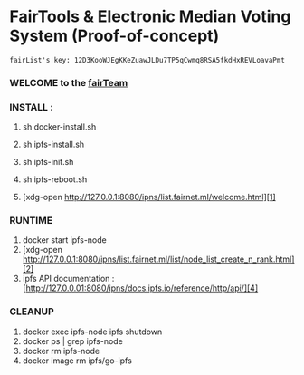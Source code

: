 # FairTools &amp; Electronic Median Voting System (Proof-of-concept)


``fairList's key: 12D3KooWJEgKKeZuawJLDu7TP5qCwmq8RSA5fkdHxREVLoavaPmt``

### WELCOME to the [fairTeam][3]

### INSTALL :

1. sh docker-install.sh

2. sh ipfs-install.sh

3. sh ipfs-init.sh

4. sh ipfs-reboot.sh

5. [xdg-open http://127.0.0.1:8080/ipns/list.fairnet.ml/welcome.html][1]


### RUNTIME

1. docker start ipfs-node
2. [xdg-open http://127.0.0.1:8080/ipns/list.fairnet.ml/list/node_list_create_n_rank.html][2]
3. ipfs API documentation : [http://127.0.0.01:8080/ipns/docs.ipfs.io/reference/http/api/][4]

### CLEANUP

1. docker exec ipfs-node ipfs shutdown
2. docker ps | grep ipfs-node
3. docker rm ipfs-node
4. docker image rm ipfs/go-ipfs


[1]: http://127.0.0.1:8080/ipns/list.fairNet.ml/welcome.html
[2]: http://127.0.0.1:8080/ipns/list.fairNet.ml/list/node_list_create_n_rank.html
[3]: http://127.0.0.1:8080/ipns/list.fairNet.ml/fairTeam.html
[4]: http://127.0.0.1:8080/ipns/docs.ipfs.io/reference/http/api/

